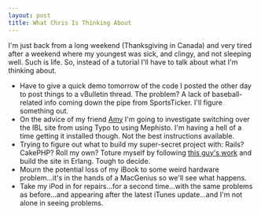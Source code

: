 ```yaml
--- 
layout: post
title: What Chris Is Thinking About
---
```

I'm just back from a long weekend (Thanksgiving in Canada) and very tired after a weekend where my youngest was sick, and clingy, and not sleeping well.  Such is life.  So, instead of a tutorial I'll have to talk about what I'm thinking about.
<ul>
<li>Have to give a quick demo tomorrow of the code I posted the other day to post things to a vBulletin thread.  The problem?  A lack of baseball-related info coming down the pipe from SportsTicker.  I'll figure something out.</li>
<li>On the advice of my friend <a href="http://slash7.com">Amy</a> I'm going to investigate switching over the IBL site from using Typo to using Mephisto.  I'm having a hell of a time getting it installed though.  Not the best instructions available.</li>
<li>Trying to figure out what to build my super-secret project with:  Rails?  CakePHP?  Roll my own?  Toture myself by following <a href="http://yarivsblog.com">this guy's work</a> and build the site in Erlang.   Tough to decide.</li>
<li>Mourn the potential loss of my iBook to some weird hardware problem...it's in the hands of a MacGenius so we'll see what happens.</li>
<li>Take my iPod in for repairs...for a second time...with the same problems as before...and appearing after the latest iTunes update...and I'm not alone in seeing problems.</li></ul>
